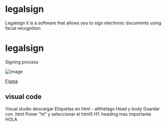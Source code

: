# legalsign
Legalsign it is a software that allows you to sign electronic documents using facial recognition
#  legalsign
Signing process

![image](https://user-images.githubusercontent.com/75318273/101065219-e2055700-3562-11eb-8a39-ef2f5724ef72.png)

[Figma](https://www.figma.com/proto/RbDee8vGPhli7ri6xuvhwG/TOC-Meeting?node-id=210%3A723&scaling=min-zoom)

## visual code ##
Visual studio descargar
Etiquetas en html - allthetags
Head y body
Guardar con .html
Poner “ht” y seleccionar el html5
H1: heading mas importante HOLA
